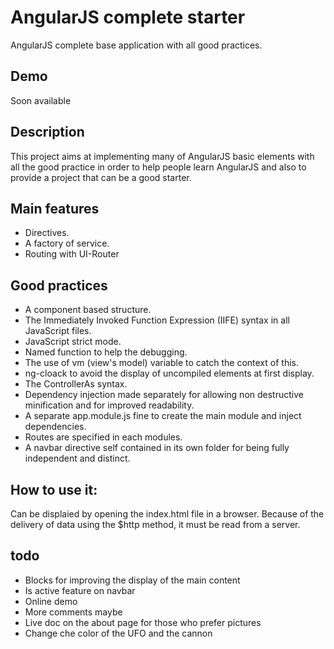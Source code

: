 # AngularJS complete starter
AngularJS complete base application with all good practices.

## Demo
Soon available

## Description
This project aims at implementing many of AngularJS basic elements with all the good practice in order to help people learn AngularJS and also to provide a project that can be a good starter.

## Main features
- Directives.
- A factory of service.
- Routing with UI-Router

## Good practices
- A component based structure.
- The Immediately Invoked Function Expression (IIFE) syntax in all JavaScript files.
- JavaScript strict mode.
- Named function to help the debugging.
- The use of vm (view's model) variable to catch the context of this.
- ng-cloack to avoid the display of uncompiled elements at first display.
- The ControllerAs syntax.
- Dependency injection made separately for allowing non destructive minification and for improved readability.
- A separate app.module.js fine to create the main module and inject dependencies.
- Routes are specified in each modules.
- A navbar directive self contained in its own folder for being fully independent and distinct.

## How to use it:
Can be displaied by opening the index.html file in a browser. Because of the delivery of data using the $http method, it must be read from a server.

## todo
- Blocks for improving the display of the main content
- Is active feature on navbar
- Online demo
- More comments maybe
- Live doc on the about page for those who prefer pictures
- Change che color of the UFO and the cannon
